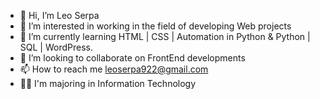- 👋 Hi, I’m Leo Serpa
- 👀 I’m interested in working in the field of developing Web projects
- 🌱 I’m currently learning HTML | CSS | Automation in Python & Python | SQL | WordPress.
- 💞️ I’m looking to collaborate on FrontEnd developments
- 📫 How to reach me leoserpa922@gmail.com
- 🧑‍🎓 I'm majoring in Information Technology
<!---
Leooo22/Leooo22 is a ✨ special ✨ repository because its `README.md` (this file) appears on your GitHub profile.
You can click the Preview link to take a look at your changes.
--->
